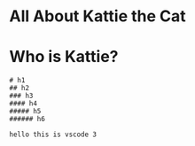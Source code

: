 # All About Kattie the Cat
<html>
  <head>
    <title>Kattie the Cat</title>
  </head>

  <body>
    <h1>Who is Kattie?</h1>

    # h1
    ## h2
    ### h3
    #### h4
    ##### h5
    ###### h6
    
    hello this is vscode 3
  </body>
</html>
